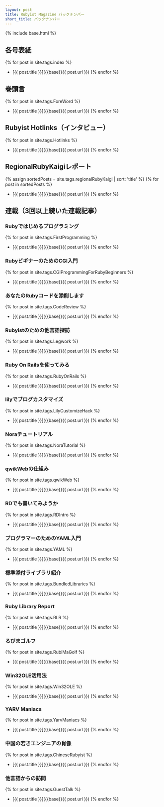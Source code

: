 ```yaml
---
layout: post
title: Rubyist Magazine バックナンバー
short_title: バックナンバー
---
```

{% include base.html %}

## 各号表紙

{% for post in site.tags.index %}
- [{{ post.title }}]({{base}}{{ post.url }})
{% endfor %}

## 巻頭言

{% for post in site.tags.ForeWord %}
- [{{ post.title }}]({{base}}{{ post.url }})
{% endfor %}

## Rubyist Hotlinks（インタビュー）

{% for post in site.tags.Hotlinks %}
- [{{ post.title }}]({{base}}{{ post.url }})
{% endfor %}

## RegionalRubyKaigiレポート

{% assign sortedPosts = site.tags.regionalRubyKaigi | sort: 'title' %}
{% for post in sortedPosts %}
- [{{ post.title }}]({{base}}{{ post.url }})
{% endfor %}

## 連載（3回以上続いた連載記事）

### Rubyではじめるプログラミング

{% for post in site.tags.FirstProgramming %}
- [{{ post.title }}]({{base}}{{ post.url }})
{% endfor %}

### RubyビギナーのためのCGI入門

{% for post in site.tags.CGIProgrammingForRubyBeginners %}
- [{{ post.title }}]({{base}}{{ post.url }})
{% endfor %}

### あなたのRubyコードを添削します

{% for post in site.tags.CodeReview %}
- [{{ post.title }}]({{base}}{{ post.url }})
{% endfor %}

### Rubyistのための他言語探訪

{% for post in site.tags.Legwork %}
- [{{ post.title }}]({{base}}{{ post.url }})
{% endfor %}

### Ruby On Railsを使ってみる

{% for post in site.tags.RubyOnRails %}
- [{{ post.title }}]({{base}}{{ post.url }})
{% endfor %}

### lilyでブログカスタマイズ

{% for post in site.tags.LilyCustomizeHack %}
- [{{ post.title }}]({{base}}{{ post.url }})
{% endfor %}

### Noraチュートリアル

{% for post in site.tags.NoraTutorial %}
- [{{ post.title }}]({{base}}{{ post.url }})
{% endfor %}

### qwikWebの仕組み

{% for post in site.tags.qwikWeb %}
- [{{ post.title }}]({{base}}{{ post.url }})
{% endfor %}

### RDでも書いてみようか

{% for post in site.tags.RDIntro %}
- [{{ post.title }}]({{base}}{{ post.url }})
{% endfor %}

### プログラマーのためのYAML入門

{% for post in site.tags.YAML %}
- [{{ post.title }}]({{base}}{{ post.url }})
{% endfor %}

### 標準添付ライブラリ紹介

{% for post in site.tags.BundledLibraries %}
- [{{ post.title }}]({{base}}{{ post.url }})
{% endfor %}

### Ruby Library Report

{% for post in site.tags.RLR %}
- [{{ post.title }}]({{base}}{{ post.url }})
{% endfor %}

### るびまゴルフ

{% for post in site.tags.RubiMaGolf %}
- [{{ post.title }}]({{base}}{{ post.url }})
{% endfor %}

### Win32OLE活用法

{% for post in site.tags.Win32OLE %}
- [{{ post.title }}]({{base}}{{ post.url }})
{% endfor %}

### YARV Maniacs

{% for post in site.tags.YarvManiacs %}
- [{{ post.title }}]({{base}}{{ post.url }})
{% endfor %}

### 中国の若きエンジニアの肖像

{% for post in site.tags.ChineseRubyist %}
- [{{ post.title }}]({{base}}{{ post.url }})
{% endfor %}

### 他言語からの訪問

{% for post in site.tags.GuestTalk %}
- [{{ post.title }}]({{base}}{{ post.url }})
{% endfor %}
